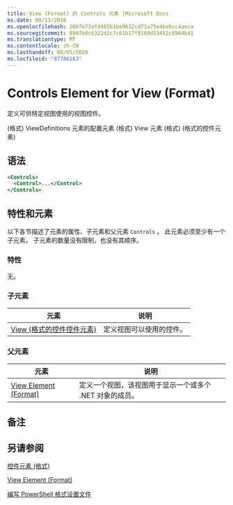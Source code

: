 ```yaml
---
title: View (Format) 的 Controls 元素 |Microsoft Docs
ms.date: 09/13/2016
ms.openlocfilehash: 26b7e73afd465b1be9632cd71a75e4be6cc4aeca
ms.sourcegitcommit: 0907b8c6322d2c7c61b17f8168d53452c8964b41
ms.translationtype: MT
ms.contentlocale: zh-CN
ms.lasthandoff: 08/05/2020
ms.locfileid: "87786163"
---
```

# <a name="controls-element-for-view-format"></a>Controls Element for View (Format)

定义可供特定视图使用的视图控件。

 (格式) ViewDefinitions 元素的配置元素 (格式) View 元素 (格式)  (格式的控件元素) 

## <a name="syntax"></a>语法

```xml
<Controls>
  <Control>...</Control>
</Controls>
```

## <a name="attributes-and-elements"></a>特性和元素

以下各节描述了元素的属性、子元素和父元素 `Controls` 。 此元素必须至少有一个子元素。 子元素的数量没有限制，也没有其顺序。

### <a name="attributes"></a>特性

无。

### <a name="child-elements"></a>子元素

|元素|说明|
|-------------|-----------------|
|[View (格式的控件控件元素) ](./control-element-for-controls-for-view-format.md)|定义视图可以使用的控件。|

### <a name="parent-elements"></a>父元素

|元素|说明|
|-------------|-----------------|
|[View Element (Format)](./view-element-format.md)|定义一个视图，该视图用于显示一个或多个 .NET 对象的成员。|

## <a name="remarks"></a>备注

## <a name="see-also"></a>另请参阅

[控件元素 (格式) ](./control-element-for-controls-for-view-format.md)

[View Element (Format)](./view-element-format.md)

[编写 PowerShell 格式设置文件](./writing-a-powershell-formatting-file.md)
